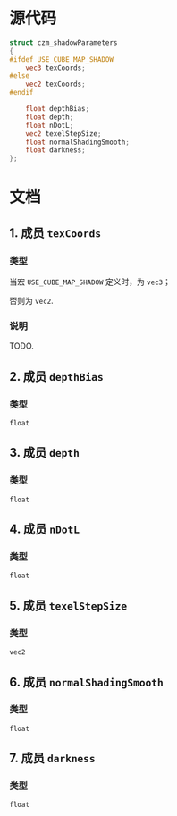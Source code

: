 # 源代码

``` glsl
struct czm_shadowParameters
{
#ifdef USE_CUBE_MAP_SHADOW
    vec3 texCoords;
#else
    vec2 texCoords;
#endif

    float depthBias;
    float depth;
    float nDotL;
    vec2 texelStepSize;
    float normalShadingSmooth;
    float darkness;
};
```

# 文档

## 1. 成员 `texCoords`

### 类型

当宏 `USE_CUBE_MAP_SHADOW` 定义时，为 `vec3`；

否则为 `vec2`.

### 说明

TODO.



## 2. 成员 `depthBias`

### 类型

`float`



## 3. 成员 `depth`

### 类型

`float`



## 4. 成员 `nDotL`

### 类型

`float`



## 5. 成员 `texelStepSize`

### 类型

`vec2`



## 6. 成员 `normalShadingSmooth`

### 类型

`float`



## 7. 成员 `darkness`

### 类型

`float`